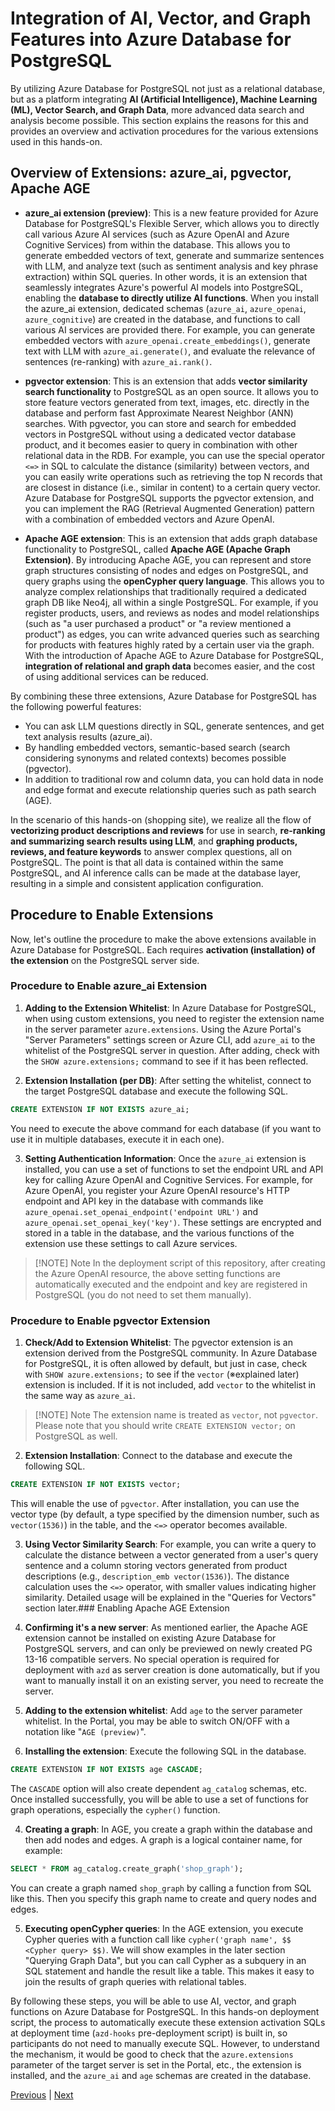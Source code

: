 # Integration of AI, Vector, and Graph Features into Azure Database for PostgreSQL

By utilizing Azure Database for PostgreSQL not just as a relational database, but as a platform integrating **AI (Artificial Intelligence), Machine Learning (ML), Vector Search, and Graph Data**, more advanced data search and analysis become possible. This section explains the reasons for this and provides an overview and activation procedures for the various extensions used in this hands-on.

## Overview of Extensions: azure_ai, pgvector, Apache AGE

- **azure_ai extension (preview)**: This is a new feature provided for Azure Database for PostgreSQL's Flexible Server, which allows you to directly call various Azure AI services (such as Azure OpenAI and Azure Cognitive Services) from within the database. This allows you to generate embedded vectors of text, generate and summarize sentences with LLM, and analyze text (such as sentiment analysis and key phrase extraction) within SQL queries. In other words, it is an extension that seamlessly integrates Azure's powerful AI models into PostgreSQL, enabling the **database to directly utilize AI functions**. When you install the azure_ai extension, dedicated schemas (`azure_ai`, `azure_openai`, `azure_cognitive`) are created in the database, and functions to call various AI services are provided there. For example, you can generate embedded vectors with `azure_openai.create_embeddings()`, generate text with LLM with `azure_ai.generate()`, and evaluate the relevance of sentences (re-ranking) with `azure_ai.rank()`.

- **pgvector extension**: This is an extension that adds **vector similarity search functionality** to PostgreSQL as an open source. It allows you to store feature vectors generated from text, images, etc. directly in the database and perform fast Approximate Nearest Neighbor (ANN) searches. With pgvector, you can store and search for embedded vectors in PostgreSQL without using a dedicated vector database product, and it becomes easier to query in combination with other relational data in the RDB. For example, you can use the special operator `<=>` in SQL to calculate the distance (similarity) between vectors, and you can easily write operations such as retrieving the top N records that are closest in distance (i.e., similar in content) to a certain query vector. Azure Database for PostgreSQL supports the pgvector extension, and you can implement the RAG (Retrieval Augmented Generation) pattern with a combination of embedded vectors and Azure OpenAI.

- **Apache AGE extension**: This is an extension that adds graph database functionality to PostgreSQL, called **Apache AGE (Apache Graph Extension)**. By introducing Apache AGE, you can represent and store graph structures consisting of nodes and edges on PostgreSQL, and query graphs using the **openCypher query language**. This allows you to analyze complex relationships that traditionally required a dedicated graph DB like Neo4j, all within a single PostgreSQL. For example, if you register products, users, and reviews as nodes and model relationships (such as "a user purchased a product" or "a review mentioned a product") as edges, you can write advanced queries such as searching for products with features highly rated by a certain user via the graph. With the introduction of Apache AGE to Azure Database for PostgreSQL, **integration of relational and graph data** becomes easier, and the cost of using additional services can be reduced.

By combining these three extensions, Azure Database for PostgreSQL has the following powerful features:

- You can ask LLM questions directly in SQL, generate sentences, and get text analysis results (azure_ai).
- By handling embedded vectors, semantic-based search (search considering synonyms and related contexts) becomes possible (pgvector).
- In addition to traditional row and column data, you can hold data in node and edge format and execute relationship queries such as path search (AGE).

In the scenario of this hands-on (shopping site), we realize all the flow of **vectorizing product descriptions and reviews** for use in search, **re-ranking and summarizing search results using LLM**, and **graphing products, reviews, and feature keywords** to answer complex questions, all on PostgreSQL. The point is that all data is contained within the same PostgreSQL, and AI inference calls can be made at the database layer, resulting in a simple and consistent application configuration.

## Procedure to Enable Extensions

Now, let's outline the procedure to make the above extensions available in Azure Database for PostgreSQL. Each requires **activation (installation) of the extension** on the PostgreSQL server side.

### Procedure to Enable azure_ai Extension

1. **Adding to the Extension Whitelist**: In Azure Database for PostgreSQL, when using custom extensions, you need to register the extension name in the server parameter `azure.extensions`. Using the Azure Portal's "Server Parameters" settings screen or Azure CLI, add `azure_ai` to the whitelist of the PostgreSQL server in question. After adding, check with the `SHOW azure.extensions;` command to see if it has been reflected.

2. **Extension Installation (per DB)**: After setting the whitelist, connect to the target PostgreSQL database and execute the following SQL.

```sql
CREATE EXTENSION IF NOT EXISTS azure_ai;
```

You need to execute the above command for each database (if you want to use it in multiple databases, execute it in each one).

3. **Setting Authentication Information**: Once the `azure_ai` extension is installed, you can use a set of functions to set the endpoint URL and API key for calling Azure OpenAI and Cognitive Services. For example, for Azure OpenAI, you register your Azure OpenAI resource's HTTP endpoint and API key in the database with commands like `azure_openai.set_openai_endpoint('endpoint URL')` and `azure_openai.set_openai_key('key')`. These settings are encrypted and stored in a table in the database, and the various functions of the extension use these settings to call Azure services.

> [!NOTE] Note
> In the deployment script of this repository, after creating the Azure OpenAI resource, the above setting functions are automatically executed and the endpoint and key are registered in PostgreSQL (you do not need to set them manually).

### Procedure to Enable pgvector Extension

1. **Check/Add to Extension Whitelist**: The pgvector extension is an extension derived from the PostgreSQL community. In Azure Database for PostgreSQL, it is often allowed by default, but just in case, check with `SHOW azure.extensions;` to see if the `vector` (※explained later) extension is included. If it is not included, add `vector` to the whitelist in the same way as `azure_ai`.

> [!NOTE] Note
> The extension name is treated as `vector`, not `pgvector`. Please note that you should write `CREATE EXTENSION vector;` on PostgreSQL as well.

2. **Extension Installation**: Connect to the database and execute the following SQL.

```sql
CREATE EXTENSION IF NOT EXISTS vector;
```

This will enable the use of `pgvector`. After installation, you can use the vector type (by default, a type specified by the dimension number, such as `vector(1536)`) in the table, and the `<=>` operator becomes available.

3. **Using Vector Similarity Search**: For example, you can write a query to calculate the distance between a vector generated from a user's query sentence and a column storing vectors generated from product descriptions (e.g., `description_emb vector(1536)`). The distance calculation uses the `<=>` operator, with smaller values indicating higher similarity. Detailed usage will be explained in the "Queries for Vectors" section later.### Enabling Apache AGE Extension

1. **Confirming it's a new server**: As mentioned earlier, the Apache AGE extension cannot be installed on existing Azure Database for PostgreSQL servers, and can only be previewed on newly created PG 13-16 compatible servers. No special operation is required for deployment with `azd` as server creation is done automatically, but if you want to manually install it on an existing server, you need to recreate the server.

2. **Adding to the extension whitelist**: Add `age` to the server parameter whitelist. In the Portal, you may be able to switch ON/OFF with a notation like "`AGE (preview)`".

3. **Installing the extension**: Execute the following SQL in the database.

```sql
CREATE EXTENSION IF NOT EXISTS age CASCADE;
```

The `CASCADE` option will also create dependent `ag_catalog` schemas, etc. Once installed successfully, you will be able to use a set of functions for graph operations, especially the `cypher()` function.

4. **Creating a graph**: In AGE, you create a graph within the database and then add nodes and edges. A graph is a logical container name, for example:

```sql
SELECT * FROM ag_catalog.create_graph('shop_graph');
```

You can create a graph named `shop_graph` by calling a function from SQL like this. Then you specify this graph name to create and query nodes and edges.

5. **Executing openCypher queries**: In the AGE extension, you execute Cypher queries with a function call like `cypher('graph name', $$ <Cypher query> $$)`. We will show examples in the later section "Querying Graph Data", but you can call Cypher as a subquery in an SQL statement and handle the result like a table. This makes it easy to join the results of graph queries with relational tables.

By following these steps, you will be able to use AI, vector, and graph functions on Azure Database for PostgreSQL. In this hands-on deployment script, the process to automatically execute these extension activation SQLs at deployment time (`azd-hooks` pre-deployment script) is built in, so participants do not need to manually execute SQL. However, to understand the mechanism, it would be good to check that the `azure.extensions` parameter of the target server is set in the Portal, etc., the extension is installed, and the `azure_ai` and `age` schemas are created in the database.

[Previous](01-Introduction.md) | [Next](03-Repository.md)
